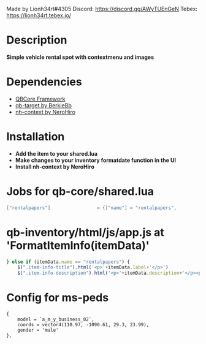 Made by Lionh34rt#4305
Discord: https://discord.gg/AWyTUEnGeN
Tebex: https://lionh34rt.tebex.io/

# Description
**Simple vehicle rental spot with contextmenu and images** 

# Dependencies
* [QBCore Framework](https://github.com/qbcore-framework)
* [qb-target by BerkieBb](https://github.com/BerkieBb/qb-target)
* [nh-context by NeroHiro](https://github.com/nerohiro/nh-context)

# Installation
* **Add the item to your shared.lua**
* **Make changes to your inventory formatdate function in the UI**
* **Install nh-context by NeroHiro**

# Jobs for qb-core/shared.lua
```lua
["rentalpapers"]				 = {["name"] = "rentalpapers",           		["label"] = "Rental Documents",	 		["weight"] = 0, 		["type"] = "item", 		["image"] = "rentalpapers.png", 		["unique"] = true, 		["useable"] = true, 	["shouldClose"] = true,    ["combinable"] = nil,   ["description"] = "Proof that you rented this vehicle.."},
```

# qb-inventory/html/js/app.js at 'FormatItemInfo(itemData)'
```js
} else if (itemData.name == "rentalpapers") {
    $(".item-info-title").html('<p>'+itemData.label+'</p>')
    $(".item-info-description").html('<p>'+itemData.description+'</p><p>Name: '+itemData.info.name+'</p><p>Vehicle: '+itemData.info.veh+'</p><p>Plate: '+itemData.info.plate+'</p>');
```   

# Config for ms-peds
```
{
    model = `a_m_y_business_02`,
    coords = vector4(110.97, -1090.61, 29.3, 23.99),
    gender = 'male'
},
```